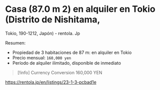 # Casa (87.0 m 2) en alquiler en Tokio (Distrito de Nishitama,
Tokio, 190-1212, Japón) - rentola. Jp

Resumen:
- Propiedad de 3 habitaciones de 87 m: en alquiler en Tokio
- Precio mensual: `160,000 yen `
- Período de alquiler ilimitado, disponible de inmediato

> [!info] Currency Conversion
> 160,000 YEN 


https://rentola.jp/en/listings/23-1-3-pcbad1e
 
